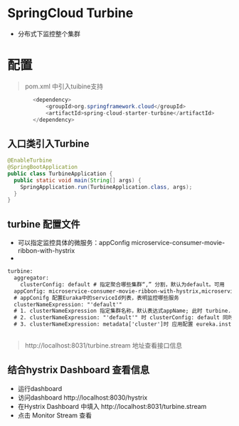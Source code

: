 # SpringCloud Turbine
* 分布式下监控整个集群

# 配置 

> pom.xml 中引入tuibine支持

```java
		<dependency>
			<groupId>org.springframework.cloud</groupId>
			<artifactId>spring-cloud-starter-turbine</artifactId>
		</dependency>

```

## 入口类引入Turbine

```java
@EnableTurbine
@SpringBootApplication
public class TurbineApplication {
  public static void main(String[] args) {
    SpringApplication.run(TurbineApplication.class, args);
  }
}
```

## turbine 配置文件

* 可以指定监控具体的微服务：appConfig microservice-consumer-movie-ribbon-with-hystrix
* 
```xml
turbine:
  aggregator:
    clusterConfig: default # 指定聚合哪些集群“,” 分割，默认为default。可用
  appConfig: microservice-consumer-movie-ribbon-with-hystrix,microservice-consumer-movie-feign-with-hystrix
  # appConifg 配置Euraka中的serviceId列表，表明监控哪些服务
  clusterNameExpression: "'default'"
  # 1. clusterNameExpression 指定集群名称，默认表达式appName; 此时 turbine.aggregator.clusterConfig 需要配置要监控的应用名称
  # 2. clusterNameExpression: "'default'" 时 clusterConfig: default 同时设置为default
  # 3. clusterNameExpression: metadata['cluster']时 应用配置 eureka.instance.metadata-map.cluster:ABC 则 clusterConfig 也配置成ABC
  

```

> http://localhost:8031/turbine.stream 地址查看接口信息

## 结合hystrix Dashboard 查看信息

* 运行dashboard
* 访问dashboard http://localhost:8030/hystrix
* 在Hystrix Dashboard 中填入 http://localhost:8031/turbine.stream 
* 点击 Monitor Stream 查看



